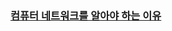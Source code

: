 ### [컴퓨터 네트워크를 알아야 하는 이유](https://www.inflearn.com/courses/lecture?courseId=335940&unitId=261899&subtitleLanguage=ko)